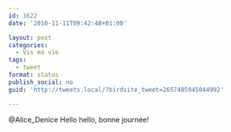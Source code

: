 ```yaml
---
id: 1622
date: '2010-11-11T09:42:48+01:00'

layout: post
categories:
  - Vis ma vie
tags:
  - tweet
format: status
publish_social: no
guid: 'http://tweets.local/?birdsite_tweet=2657485945044992'

---
```


@Alice\_Denice Hello hello, bonne journée!